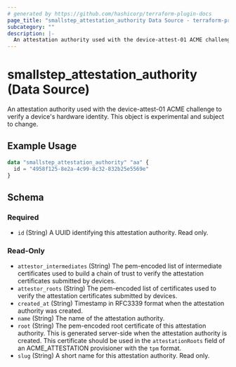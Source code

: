 ```yaml
---
# generated by https://github.com/hashicorp/terraform-plugin-docs
page_title: "smallstep_attestation_authority Data Source - terraform-provider-smallstep"
subcategory: ""
description: |-
  An attestation authority used with the device-attest-01 ACME challenge to verify a device's hardware identity. This object is experimental and subject to change.
---
```


# smallstep_attestation_authority (Data Source)

An attestation authority used with the device-attest-01 ACME challenge to verify a device's hardware identity. This object is experimental and subject to change.

## Example Usage

```terraform
data "smallstep_attestation_authority" "aa" {
  id = "4958f125-8e2a-4c99-8c32-832b25e5569e"
}
```

<!-- schema generated by tfplugindocs -->
## Schema

### Required

- `id` (String) A UUID identifying this attestation authority. Read only.

### Read-Only

- `attestor_intermediates` (String) The pem-encoded list of intermediate certificates used to build a chain of trust to verify the attestation certificates submitted by devices.
- `attestor_roots` (String) The pem-encoded list of certificates used to verify the attestation certificates submitted by devices.
- `created_at` (String) Timestamp in RFC3339 format when the attestation authority was created.
- `name` (String) The name of the attestation authority.
- `root` (String) The pem-encoded root certificate of this attestation authority. This is generated server-side when the attestation authority is created. This certificate should be used in the `attestationRoots` field of an ACME_ATTESTATION provisioner with the `tpm` format.
- `slug` (String) A short name for this attestation authority. Read only.



